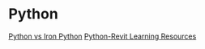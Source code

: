 # Python

[Python vs Iron Python](python-vs-ironpython.md)
[Python-Revit Learning Resources](learning-resources.md)

